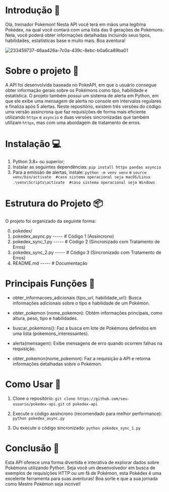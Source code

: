 # Introdução 📜

Olá, treinador Pokémon! Nesta API você terá em mãos uma legítima Pokédex, na qual você contará com uma lista das 9 gerações de Pokémons. Nela, você poderá obter informações detalhadas incluindo seus tipos, habilidades, estatísticas base e muito mais. Boa aventura!

![233459737-46aa426a-7c0a-439c-8ebc-b0a6ca89ba01](https://github.com/user-attachments/assets/272b3eff-0e86-4894-a23b-7e496981d98c)

# Sobre o projeto 🔧

A API foi desenvolvida baseada no PokeAPI, em que o usuário consegue obter informação gerais sobre os Pokémons como tipo, habilidade e estatística. O projeto também possui um sistema de alerta em Python, em que ele exibe uma mensagem de alerta no console em intervalos regulares e finaliza após 5 alertas. Neste repositório, existem três versões do código: uma versão assíncrona que faz requisições de forma mais eficiente utilizando `httpx` e `asyncio` e duas versões sincronizadas que também utilizam `httpx`, mas com uma abordagem de tratamento de erros.

# Instalação 💻
1. Python 3.8+ ou superior;
2. Instalar as seguintes dependências: `pip install httpx pandas asyncio`
3. Para a emissão de alertas, instale: `python -m venv venv` e
`source venv/bin/activate  #caso sistema operacional seja macOS/Linux`
`.\venv\Scripts\activate  #caso sistema operacional seja Windows` 

# Estrutura do Projeto 📦

O projeto foi organizado da seguinte forma:

0. pokedex/
1. pokedex_async.py  ----- # Código 1 (Assíncrono)
2. pokedex_sync_1.py ----- # Código 2 (Sincronizado com Tratamento de Erros)
3. pokedex_sync_2.py ----- # Código 3 (Sincronizado com Tratamento de Erros)
4. README.md         ----- # Documentação

# Principais Funções 🚀

- obter_informacoes_adicionais (tipo_url, habilidade_url): Busca informações adicionais sobre o tipo e habilidade de um Pokémon.

- obter_pokemon (nome_pokemon): Obtém informações principais, como altura, peso, tipo e habilidades.
  
- buscar_pokemons(): Faz a busca em lote de Pokémons definidos em uma lista (pokemons_interessantes).
  
- alerta(mensagem): Exibe mensagens de erro quando ocorrem falhas na requisição.
  
- obter_pokemon(nome_pokemon): Faz a requisição à API e retorna informações detalhadas sobre o Pokémon.

# Como Usar 📝

1. Clone o repositório:
`git clone https://github.com/seu-usuario/pokedex-api.git`
`cd pokedex-api`

2. Execute o código assíncrono (recomendado para melhor performance):
`python pokedex_async.py`

3. Ou execute o código sincronizado:
`python pokedex_sync_1.py`

# Conclusão 🎉

Esta API oferece uma forma divertida e interativa de explorar dados sobre Pokémons utilizando Python. Seja você um desenvolvedor em busca de exemplos de requisições HTTP ou um fã de Pokémon, esta Pokédex é uma excelente ferramenta para suas aventuras! Boa sorte e que a sua jornada como Mestre Pokémon seja incrível!

